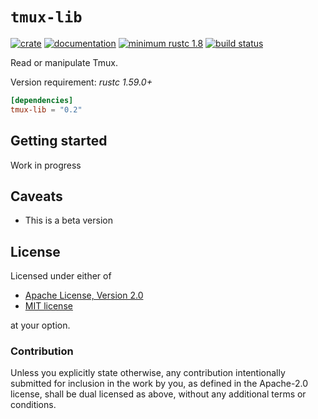 # `tmux-lib`

[![crate](https://img.shields.io/crates/v/tmux-lib.svg)](https://crates.io/crates/tmux-lib)
[![documentation](https://docs.rs/tmux-lib/badge.svg)](https://docs.rs/tmux-lib)
[![minimum rustc 1.8](https://img.shields.io/badge/rustc-1.50+-red.svg)](https://rust-lang.github.io/rfcs/2495-min-rust-version.html)
[![build status](https://github.com/graelo/tmux-lib/actions/workflows/essentials.yml/badge.svg)](https://github.com/graelo/tmux-lib/actions)

<!-- cargo-sync-readme start -->

Read or manipulate Tmux.

Version requirement: _rustc 1.59.0+_

```toml
[dependencies]
tmux-lib = "0.2"
```

## Getting started

Work in progress

## Caveats

- This is a beta version

## License

Licensed under either of

- [Apache License, Version 2.0](http://www.apache.org/licenses/LICENSE-2.0)
- [MIT license](http://opensource.org/licenses/MIT)

at your option.

### Contribution

Unless you explicitly state otherwise, any contribution intentionally submitted
for inclusion in the work by you, as defined in the Apache-2.0 license, shall
be dual licensed as above, without any additional terms or conditions.

<!-- cargo-sync-readme end -->
